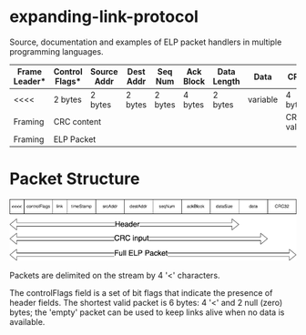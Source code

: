# expanding-link-protocol
Source, documentation and examples of ELP packet handlers in multiple programming languages.

| Frame Leader*  | Control Flags* | Source Addr  | Dest Addr| Seq Num | Ack Block | Data Length | Data | CRC
| ------------- |------------- | ----- | --- | --- | --- | --- | --- | ---
| <<<<      | 2 bytes | 2 bytes | 2 bytes | 2 bytes | 4 bytes | 2 bytes | variable | 4 bytes
| Framing  <td colspan=7>CRC content <td colspan=1>CRC value
| Framing  <td colspan=8>ELP Packet


# Packet Structure
![alt text](elp-packet.png)

Packets are delimited on the stream by 4 '<' characters.

The controlFlags field is a set of bit flags that indicate the presence of header fields. The shortest valid packet is 6 bytes: 4 '<' and 2 null (zero) bytes; the 'empty' packet can be used to keep links alive when no data is available.

